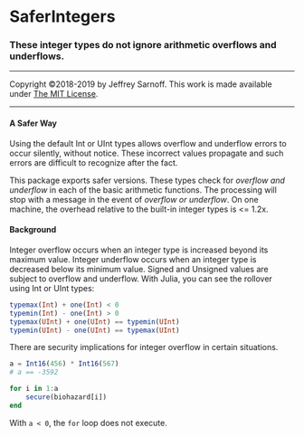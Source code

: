 # SaferIntegers
### These integer types do not ignore arithmetic overflows and underflows.

----

Copyright ©2018-2019 by Jeffrey Sarnoff. This work is made available under [The MIT License](https://opensource.org/licenses/MIT).

----

#### A Safer Way 

Using the default Int or UInt types allows overflow and underflow errors to occur silently, without notice. These incorrect values propagate and such errors are difficult to recognize after the fact.

This package exports safer versions. These types check for _overflow and underflow_ in each of the basic arithmetic functions. The processing will stop with a message in the event of _overflow or underflow_.  On one machine, the overhead relative to the built-in integer types is <= 1.2x.

#### Background

Integer overflow occurs when an integer type is increased beyond its maximum value. Integer underflow occurs when an integer type is decreased below its minimum value.  Signed and Unsigned values are subject to overflow and underflow.  With Julia, you can see the rollover using Int or UInt types:

```julia
typemax(Int) + one(Int) < 0
typemin(Int) - one(Int) > 0
typemax(UInt) + one(UInt) == typemin(UInt)
typemin(UInt) - one(UInt) == typemax(UInt)
```

There are security implications for integer overflow in certain situations.

```julia
a = Int16(456) * Int16(567)
# a == -3592

for i in 1:a
    secure(biohazard[i])
end
```
With `a < 0`, the `for` loop does not execute.
